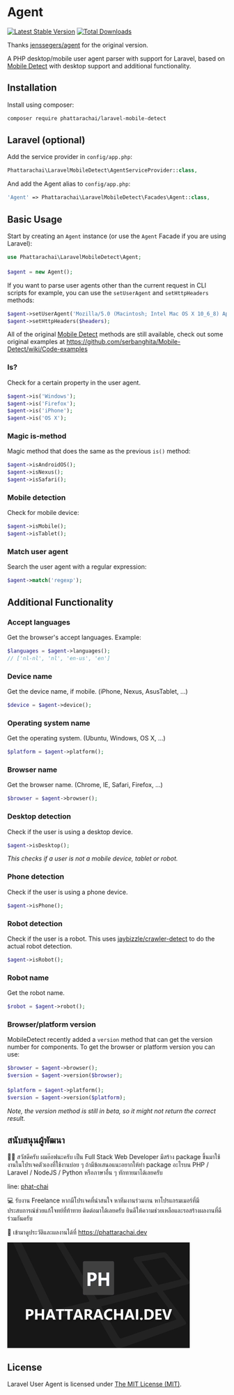 Agent
=====

[![Latest Stable Version](http://img.shields.io/packagist/v/phattarachai/laravel-mobile-detect.svg)](https://packagist.org/packages/phattarachai/laravel-mobile-detect)
[![Total Downloads](https://img.shields.io/packagist/dt/phattarachai/laravel-mobile-detect.svg)](https://packagist.org/packages/phattarachai/laravel-mobile-detect)

Thanks  [jenssegers/agent](https://github.com/jenssegers/agent) for the original version.

A PHP desktop/mobile user agent parser with support for Laravel, based
on [Mobile Detect](https://github.com/serbanghita/Mobile-Detect) with desktop support and additional functionality.


Installation
------------

Install using composer:

```bash
composer require phattarachai/laravel-mobile-detect
```

Laravel (optional)
------------------

Add the service provider in `config/app.php`:

```php
Phattarachai\LaravelMobileDetect\AgentServiceProvider::class,
```

And add the Agent alias to `config/app.php`:

```php
'Agent' => Phattarachai\LaravelMobileDetect\Facades\Agent::class,
```

Basic Usage
-----------

Start by creating an `Agent` instance (or use the `Agent` Facade if you are using Laravel):

```php
use Phattarachai\LaravelMobileDetect\Agent;

$agent = new Agent();
```

If you want to parse user agents other than the current request in CLI scripts for example, you can use
the `setUserAgent` and `setHttpHeaders` methods:

```php
$agent->setUserAgent('Mozilla/5.0 (Macintosh; Intel Mac OS X 10_6_8) AppleWebKit/537.13+ (KHTML, like Gecko) Version/5.1.7 Safari/534.57.2');
$agent->setHttpHeaders($headers);
```

All of the original [Mobile Detect](https://github.com/serbanghita/Mobile-Detect) methods are still available, check out
some original examples at https://github.com/serbanghita/Mobile-Detect/wiki/Code-examples

### Is?

Check for a certain property in the user agent.

```php
$agent->is('Windows');
$agent->is('Firefox');
$agent->is('iPhone');
$agent->is('OS X');
```

### Magic is-method

Magic method that does the same as the previous `is()` method:

```php
$agent->isAndroidOS();
$agent->isNexus();
$agent->isSafari();
```

### Mobile detection

Check for mobile device:

```php
$agent->isMobile();
$agent->isTablet();
```

### Match user agent

Search the user agent with a regular expression:

```php
$agent->match('regexp');
```

Additional Functionality
------------------------

### Accept languages

Get the browser's accept languages. Example:

```php
$languages = $agent->languages();
// ['nl-nl', 'nl', 'en-us', 'en']
```

### Device name

Get the device name, if mobile. (iPhone, Nexus, AsusTablet, ...)

```php
$device = $agent->device();
```

### Operating system name

Get the operating system. (Ubuntu, Windows, OS X, ...)

```php
$platform = $agent->platform();
```

### Browser name

Get the browser name. (Chrome, IE, Safari, Firefox, ...)

```php
$browser = $agent->browser();
```

### Desktop detection

Check if the user is using a desktop device.

```php
$agent->isDesktop();
```

*This checks if a user is not a mobile device, tablet or robot.*

### Phone detection

Check if the user is using a phone device.

```php
$agent->isPhone();
```

### Robot detection

Check if the user is a robot. This uses [jaybizzle/crawler-detect](https://github.com/JayBizzle/Crawler-Detect) to do
the actual robot detection.

```php
$agent->isRobot();
```

### Robot name

Get the robot name.

```php
$robot = $agent->robot();
```

### Browser/platform version

MobileDetect recently added a `version` method that can get the version number for components. To get the browser or
platform version you can use:

```php
$browser = $agent->browser();
$version = $agent->version($browser);

$platform = $agent->platform();
$version = $agent->version($platform);
```

*Note, the version method is still in beta, so it might not return the correct result.*

## สนับสนุนผู้พัฒนา

🙋‍♂️ สวัสดีครับ ผมอ๊อฟนะครับ เป็น Full Stack Web Developer มีสร้าง package ขึ้นมาใช้งานในโปรเจคตัวเองที่ใช้งานบ่อย ๆ
ถ้ามีข้อเสนอแนะอยากให้ทำ package อะไรบน PHP / Laravel / NodeJS / Python หรือภาษาอื่น ๆ ทักทายมาได้เลยครับ

line:
[phat-chai](https://line.me/ti/p/~phat-chai)

💻 รับงาน Freelance หากมีโปรเจคที่น่าสนใจ หาทีมงานร่วมงาน หาโปรแกรมเมอร์ที่มีประสบการณ์ช่วยแก้โจทย์ที่ท้าทาย
ติดต่อมาได้เลยครับ ยินดีให้ความช่วยเหลือและรอสร้างผลงานที่ดีร่วมกันครับ

📄 เข้ามาดูประวัติและผลงานได้ที่ https://phattarachai.dev

<a href="https://phattarachai.dev">
    <img src="/art/phattarachai.dev.png" alt="https://phattarachai.dev" width="419px" />
</a>

## License

Laravel User Agent is licensed under [The MIT License (MIT)](LICENSE).

